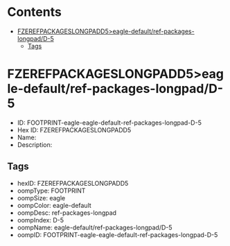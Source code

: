 



Contents
========

* [FZEREFPACKAGESLONGPADD5>eagle-default/ref-packages-longpad/D-5](#fzerefpackageslongpadd5eagle-defaultref-packages-longpadd-5)
	* [Tags](#tags)

# FZEREFPACKAGESLONGPADD5>eagle-default/ref-packages-longpad/D-5

- ID: FOOTPRINT-eagle-eagle-default-ref-packages-longpad-D-5
- Hex ID: FZEREFPACKAGESLONGPADD5
- Name: 
- Description: 

## Tags

- hexID: FZEREFPACKAGESLONGPADD5
- oompType: FOOTPRINT
- oompSize: eagle
- oompColor: eagle-default
- oompDesc: ref-packages-longpad
- oompIndex: D-5
- oompName: eagle-default/ref-packages-longpad/D-5
- oompID: FOOTPRINT-eagle-eagle-default-ref-packages-longpad-D-5
